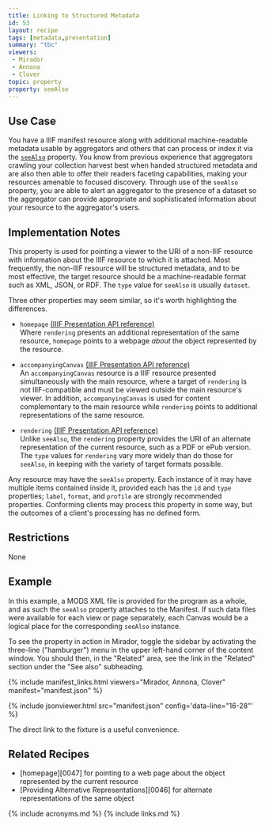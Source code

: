```yaml
---
title: Linking to Structured Metadata
id: 53
layout: recipe
tags: [metadata,presentation]
summary: "tbc"
viewers:
 - Mirador  
 - Annona
 - Clover
topic: property
property: seeAlso
---
```


## Use Case

You have a IIIF manifest resource along with additional machine-readable metadata usable by aggregators and others that can process or index it via the [`seeAlso`](https://iiif.io/api/presentation/3.0/#seealso) property. You know from previous experience that aggregators crawling your collection harvest best when handed structured metadata and are also then able to offer their readers faceting capabilities, making your resources amenable to focused discovery. Through use of the `seeAlso` property, you are able to alert an aggregator to the presence of a dataset so the aggregator can provide appropriate and sophisticated information about your resource to the aggregator's users.

## Implementation Notes

This property is used for pointing a viewer to the URI of a non-IIIF resource with information about the IIIF resource to which it is attached. Most frequently, the non-IIIF resource will be structured metadata, and to be most effective, the target resource should be a machine-readable format such as XML, JSON, or RDF. The `type` value for `seeAlso` is usually `dataset`.

Three other properties may seem similar, so it's worth highlighting the differences. 

* `homepage` [(IIIF Presentation API reference)](https://iiif.io/api/presentation/3.0/#homepage)  
Where `rendering` presents an additional representation of the same resource, `homepage` points to a webpage _about_ the object represented by the resource.

* `accompanyingCanvas` [(IIIF Presentation API reference)](https://iiif.io/api/presentation/3.0/#accompanyingcanvas)  
An `accompanyingCanvas` resource is a IIIF resource presented simultaneously with the main resource, where a target of `rendering` is not IIIF-compatible and must be viewed outside the main resource's viewer. In addition, `accompanyingCanvas` is used for content complementary to the main resource while `rendering` points to additional representations of the same resource.

* `rendering` [(IIIF Presentation API reference)](https://iiif.io/api/presentation/3.0/#rendering)  
Unlike `seeAlso`, the `rendering` property provides the URI of an alternate representation of the current resource, such as a PDF or ePub version. The `type` values for `rendering` vary more widely than do those for `seeAlso`, in keeping with the variety of target formats possible.

Any resource may have the `seeAlso` property. Each instance of it may have multiple items contained inside it, provided each has the `id` and `type` properties; `label`, `format`, and `profile` are strongly recommended properties. Conforming clients may process this property in some way, but the outcomes of a client's processing has no defined form.

## Restrictions

None

## Example

In this example, a MODS XML file is provided for the program as a whole, and as such the `seeAlso` property attaches to the Manifest. If such data files were available for each view or page separately, each Canvas would be a logical place for the corresponding `seeAlso` instance.

To see the property in action in Mirador, toggle the sidebar by activating the three-line ("hamburger") menu in the upper left-hand corner of the content window. You should then, in the "Related" area, see the link in the "Related" section under the "See also" subheading.

{% include manifest_links.html viewers="Mirador, Annona, Clover" manifest="manifest.json" %}

{% include jsonviewer.html src="manifest.json" config='data-line="16-28"' %}

The direct link to the fixture is a useful convenience.

## Related Recipes

* [homepage][0047] for pointing to a web page about the object represented by the current resource
* [Providing Alternative Representations][0046] for alternate representations of the same object


{% include acronyms.md %}
{% include links.md %}

